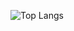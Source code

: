 ![Top Langs](https://github-readme-stats.vercel.app/api/top-langs/?username=itevie&langs_count=10&layout=compact)

